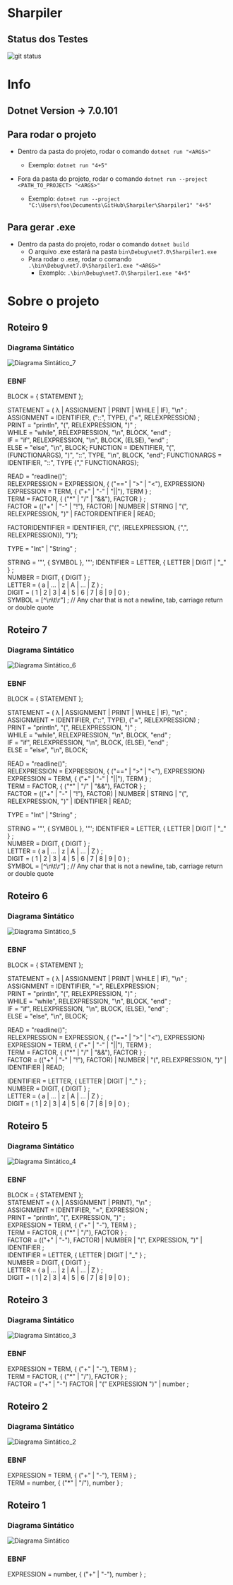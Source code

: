 # Sharpiler

## Status dos Testes
![git status](http://3.129.230.99/svg/franbvc/Sharpiler/)


# Info

## Dotnet Version -> 7.0.101

## Para rodar o projeto
* Dentro da pasta do projeto, rodar o comando `dotnet run "<ARGS>"`
    * Exemplo: `dotnet run "4+5"`

* Fora da pasta do projeto, rodar o comando `dotnet run --project <PATH_TO_PROJECT> "<ARGS>"`
    * Exemplo: `dotnet run --project "C:\Users\foo\Documents\GitHub\Sharpiler\Sharpiler1" "4+5"`

## Para gerar .exe
* Dentro da pasta do projeto, rodar o comando `dotnet build`
    * O arquivo .exe estará na pasta `bin\Debug\net7.0\Sharpiler1.exe`
    * Para rodar o .exe, rodar o comando `.\bin\Debug\net7.0\Sharpiler1.exe "<ARGS>"`
        * Exemplo: `.\bin\Debug\net7.0\Sharpiler1.exe "4+5"`


# Sobre o projeto

## Roteiro 9

### Diagrama Sintático
![Diagrama Sintático_7](./DS_7.drawio.png)

### EBNF 
BLOCK = { STATEMENT };  

STATEMENT = ( λ | ASSIGNMENT | PRINT | WHILE | IF), "\n" ;  
ASSIGNMENT = IDENTIFIER, ("::", TYPE), ("=", RELEXPRESSION) ;  
PRINT = "println", "(", RELEXPRESSION, ")" ;  
WHILE = "while", RELEXPRESSION, "\n", BLOCK, "end" ;  
IF = "if", RELEXPRESSION, "\n", BLOCK, (ELSE), "end" ;  
ELSE = "else", "\n", BLOCK;
FUNCTION = IDENTIFIER, "(", (FUNCTIONARGS), ")", "::", TYPE, "\n", BLOCK, "end"; 
FUNCTIONARGS = IDENTIFIER, "::", TYPE {"," FUNCTIONARGS};

READ = "readline()";  
RELEXPRESSION = EXPRESSION, { ("==" | ">" | "<"), EXPRESSION}  
EXPRESSION = TERM, { ("+" | "-" | "||"), TERM } ;  
TERM = FACTOR, { ("*" | "/" | "&&"), FACTOR } ;  
FACTOR = (("+" | "-" | "!"), FACTOR) | NUMBER | STRING | "(", RELEXPRESSION, ")" |
         FACTORIDENTIFIER | READ;  

FACTORIDENTIFIER = IDENTIFIER, ("(", (RELEXPRESSION, {",", RELEXPRESSION}), ")");

TYPE = "Int" | "String" ;

STRING = '"', { SYMBOL }, '"';
IDENTIFIER = LETTER, { LETTER | DIGIT | "_" } ;  
NUMBER = DIGIT, { DIGIT } ;  
LETTER = ( a | ... | z | A | ... | Z ) ;  
DIGIT = ( 1 | 2 | 3 | 4 | 5 | 6 | 7 | 8 | 9 | 0 ) ;  
SYMBOL = [^\n\t\r"] ; // Any char that is not a newline, tab, carriage return or double quote


## Roteiro 7

### Diagrama Sintático
![Diagrama Sintático_6](./DS_6.drawio.png)

### EBNF 
BLOCK = { STATEMENT };  

STATEMENT = ( λ | ASSIGNMENT | PRINT | WHILE | IF), "\n" ;  
ASSIGNMENT = IDENTIFIER, ("::", TYPE), ("=", RELEXPRESSION) ;  
PRINT = "println", "(", RELEXPRESSION, ")" ;  
WHILE = "while", RELEXPRESSION, "\n", BLOCK, "end" ;  
IF = "if", RELEXPRESSION, "\n", BLOCK, (ELSE), "end" ;  
ELSE = "else", "\n", BLOCK;

READ = "readline()";  
RELEXPRESSION = EXPRESSION, { ("==" | ">" | "<"), EXPRESSION}  
EXPRESSION = TERM, { ("+" | "-" | "||"), TERM } ;  
TERM = FACTOR, { ("*" | "/" | "&&"), FACTOR } ;  
FACTOR = (("+" | "-" | "!"), FACTOR) | NUMBER | STRING | "(", RELEXPRESSION, ")" |
         IDENTIFIER | READ;  

TYPE = "Int" | "String" ;

STRING = '"', { SYMBOL }, '"';
IDENTIFIER = LETTER, { LETTER | DIGIT | "_" } ;  
NUMBER = DIGIT, { DIGIT } ;  
LETTER = ( a | ... | z | A | ... | Z ) ;  
DIGIT = ( 1 | 2 | 3 | 4 | 5 | 6 | 7 | 8 | 9 | 0 ) ;  
SYMBOL = [^\n\t\r"] ; // Any char that is not a newline, tab, carriage return or double quote

## Roteiro 6

### Diagrama Sintático
![Diagrama Sintático_5](./DS_5.drawio.png)

### EBNF 
BLOCK = { STATEMENT };  

STATEMENT = ( λ | ASSIGNMENT | PRINT | WHILE | IF), "\n" ;  
ASSIGNMENT = IDENTIFIER, "=", RELEXPRESSION ;  
PRINT = "println", "(", RELEXPRESSION, ")" ;  
WHILE = "while", RELEXPRESSION, "\n", BLOCK, "end" ;  
IF = "if", RELEXPRESSION, "\n", BLOCK, (ELSE), "end" ;  
ELSE = "else", "\n", BLOCK;

READ = "readline()";  
RELEXPRESSION = EXPRESSION, { ("==" | ">" | "<"), EXPRESSION}  
EXPRESSION = TERM, { ("+" | "-" | "||"), TERM } ;  
TERM = FACTOR, { ("*" | "/" | "&&"), FACTOR } ;  
FACTOR = (("+" | "-" | "!"), FACTOR) | NUMBER | "(", RELEXPRESSION, ")" |
         IDENTIFIER | READ;  

IDENTIFIER = LETTER, { LETTER | DIGIT | "_" } ;  
NUMBER = DIGIT, { DIGIT } ;  
LETTER = ( a | ... | z | A | ... | Z ) ;  
DIGIT = ( 1 | 2 | 3 | 4 | 5 | 6 | 7 | 8 | 9 | 0 ) ;  


## Roteiro 5

### Diagrama Sintático
![Diagrama Sintático_4](./DS_4.drawio.png)

### EBNF 
BLOCK = { STATEMENT };  
STATEMENT = ( λ | ASSIGNMENT | PRINT), "\n" ;  
ASSIGNMENT = IDENTIFIER, "=", EXPRESSION ;  
PRINT = "println", "(", EXPRESSION, ")" ;  
EXPRESSION = TERM, { ("+" | "-"), TERM } ;  
TERM = FACTOR, { ("*" | "/"), FACTOR } ;  
FACTOR = (("+" | "-"), FACTOR) | NUMBER | "(", EXPRESSION, ")" | IDENTIFIER ;  
IDENTIFIER = LETTER, { LETTER | DIGIT | "_" } ;  
NUMBER = DIGIT, { DIGIT } ;  
LETTER = ( a | ... | z | A | ... | Z ) ;  
DIGIT = ( 1 | 2 | 3 | 4 | 5 | 6 | 7 | 8 | 9 | 0 ) ;  


## Roteiro 3

### Diagrama Sintático
![Diagrama Sintático_3](./DS_3.png)

### EBNF 
EXPRESSION = TERM, { ("+" | "-"), TERM } ;  
TERM = FACTOR, { ("*" | "/"), FACTOR } ;  
FACTOR = ("+" | "-") FACTOR | "(" EXPRESSION ")" | number ;


## Roteiro 2

### Diagrama Sintático
![Diagrama Sintático_2](./DS_2.jpeg)

### EBNF 
EXPRESSION = TERM, { ("+" | "-"), TERM } ;  
TERM = number, { ("*" | "/"), number } ;


## Roteiro 1

### Diagrama Sintático
![Diagrama Sintático](./DS_1.png)

### EBNF
EXPRESSION = number, { ("+" | "-"), number } ;  










